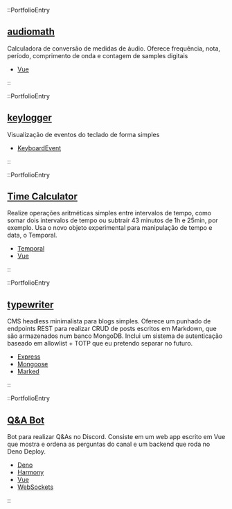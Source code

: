 ::PortfolioEntry

## [audiomath](https://peruibeloko.github.io/audiomath/)

Calculadora de conversão de medidas de áudio. Oferece frequência, nota, período, comprimento de onda e contagem de samples digitais

- [Vue](https://vuejs.org/)

::

::PortfolioEntry

## [keylogger](https://peruibeloko.github.io/keylogger/)

Visualização de eventos do teclado de forma simples

- [KeyboardEvent](https://developer.mozilla.org/en-US/docs/Web/API/KeyboardEvent)

::

::PortfolioEntry

## [Time Calculator](https://peruibeloko.github.io/time-calculator/)

Realize operações aritméticas simples entre intervalos de tempo, como somar dois intervalos de tempo ou subtraír 43 minutos de 1h e 25min, por exemplo. Usa o novo objeto experimental para manipulação de tempo e data, o Temporal.

- [Temporal](https://github.com/tc39/proposal-temporal)
- [Vue](https://vuejs.org/)

::

::PortfolioEntry

## [typewriter](https://github.com/Peruibeloko/typewriter/)

CMS headless minimalista para blogs simples. Oferece um punhado de endpoints REST para realizar CRUD de posts escritos em Markdown, que são armazenados num banco MongoDB. Inclui um sistema de autenticação baseado em allowlist + TOTP que eu pretendo separar no futuro.

- [Express](https://expressjs.com/)
- [Mongoose](https://mongoosejs.com/)
- [Marked](https://github.com/markedjs/marked)

::

::PortfolioEntry

## [Q&A Bot](https://github.com/Peruibeloko/qnabot/)

Bot para realizar Q&As no Discord. Consiste em um web app escrito em Vue que mostra e ordena as perguntas do canal e um backend que roda no Deno Deploy.

- [Deno](https://deno.land/)
- [Harmony](https://harmony.mod.land/)
- [Vue](https://vuejs.org/)
- [WebSockets](https://developer.mozilla.org/en-US/docs/Web/API/WebSockets_API)

::
